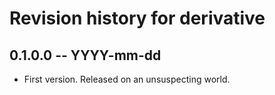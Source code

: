 # Revision history for derivative

## 0.1.0.0 -- YYYY-mm-dd

* First version. Released on an unsuspecting world.

